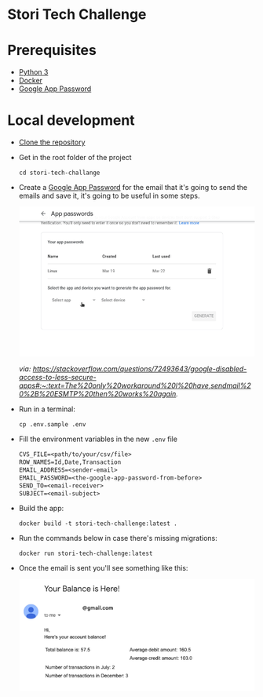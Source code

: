 # Stori Tech Challenge


# Prerequisites

- [Python 3](https://www.python.org/downloads/)
- [Docker](https://docs.docker.com/docker-for-mac/install/)  
- [Google App Password](https://myaccount.google.com/u/0/apppasswords)


# Local development

- [Clone the repository](https://docs.github.com/es/repositories/creating-and-managing-repositories/cloning-a-repository)


- Get in the root folder of the project
    ```commandline
    cd stori-tech-challange
    ```
  
- Create a [Google App Password](https://myaccount.google.com/u/0/apppasswords)
for the email that it's going to send the emails and save it, 
it's going to be useful in some steps.

    ![image](statics/Xe8Jt.gif)

    *via: https://stackoverflow.com/questions/72493643/google-disabled-access-to-less-secure-apps#:~:text=The%20only%20workaround%20I%20have,sendmail%20%2B%20ESMTP%20then%20works%20again.*


 - Run in a terminal:
     ```
    cp .env.sample .env
    ```
 - Fill the environment variables in the new `.env` file
     ```properties
    CVS_FILE=<path/to/your/csv/file>
    ROW_NAMES=Id,Date,Transaction
    EMAIL_ADDRESS=<sender-email>
    EMAIL_PASSWORD=<the-google-app-password-from-before>
    SEND_TO=<email-receiver>
    SUBJECT=<email-subject>
    ```

 - Build the app:
    ```commandline
    docker build -t stori-tech-challenge:latest . 
    ```

- Run the commands below in case there's missing migrations:

    ```commandline
    docker run stori-tech-challenge:latest
    ```
 
- Once the email is sent you'll see something like this:

    ![image info](statics/message_test.png)

